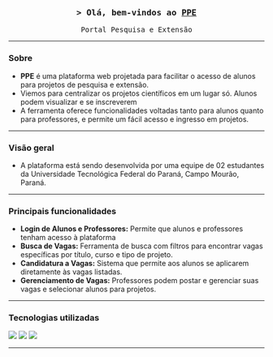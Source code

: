 <h3 align="center">
        <samp>&gt; Olá, bem-vindos ao
                <b><a target="_blank" href="https://github.com/devagas-utfpr">PPE</a></b>
        </samp>
</h3>

<p align="center"> 
  <samp>
    Portal Pesquisa e Extensão
    <br>
  </samp>
</p>

---

### Sobre

- **PPE** é uma plataforma web projetada para facilitar o acesso de alunos para projetos de pesquisa e extensão.
- Viemos para centralizar os projetos científicos em um lugar só. Alunos podem visualizar e se inscreverem
- A ferramenta oferece funcionalidades voltadas tanto para alunos quanto para professores, e permite um fácil acesso e ingresso em projetos.

---

### Visão geral

- A plataforma está sendo desenvolvida por uma equipe de 02 estudantes da Universidade Tecnológica Federal do Paraná, Campo Mourão, Paraná.

---

### Principais funcionalidades

- **Login de Alunos e Professores:** Permite que alunos e professores tenham acesso à plataforma
- **Busca de Vagas:** Ferramenta de busca com filtros para encontrar vagas específicas por título, curso e tipo de projeto.
- **Candidatura a Vagas:** Sistema que permite aos alunos se aplicarem diretamente às vagas listadas.
- **Gerenciamento de Vagas:** Professores podem postar e gerenciar suas vagas e selecionar alunos para projetos.

---

### Tecnologias utilizadas

<img src="https://skillicons.dev/icons?i=nextjs" />
<img src="https://skillicons.dev/icons?i=nodejs" />
<img src="https://skillicons.dev/icons?i=python, flask, sqlite" />

---
